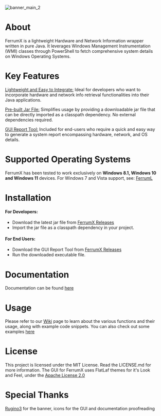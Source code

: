 ![banner_main_2](https://github.com/Egg-03/FerrumX/assets/111327101/9aee9cdf-5213-401b-814d-a9738ee1a24c)

# About
FerrumX is a lightweight Hardware and Network Information wrapper written in pure Java. It leverages Windows Management Instrumentation (WMI) classes through PowerShell to fetch comprehensive system details on Windows Operating Systems.

# Key Features
<ins>Lightweight and Easy to Integrate:</ins> Ideal for developers who want to incorporate hardware and network info retrieval functionalities into their Java applications.

<ins>Pre-built Jar File:</ins> Simplifies usage by providing a downloadable jar file that can be directly imported as a classpath dependency. No external dependencies required.

<ins>GUI Report Tool:</ins> Included for end-users who require a quick and easy way to generate a system report encompassing hardware, network, and OS details.

# Supported Operating Systems
FerrumX has been tested to work exclusively on <strong>Windows 8.1, Windows 10 and Windows 11</strong> devices.
For Windows 7 and Vista support, see: [FerrumL](https://github.com/Egg-03/FerrumL)

# Installation
<h4>For Developers:</h4>

- Download the latest jar file from [FerrumX Releases](https://github.com/Egg-03/FerrumX/releases)
- Import the jar file as a classpath dependency in your project.

<h4>For End Users:</h4>

- Download the GUI Report Tool from [FerrumX Releases](https://github.com/Egg-03/FerrumX/releases)
- Run the downloaded executable file.

# Documentation
Documentation can be found [here](https://egg-03.github.io/FerrumX-Documentation/)

# Usage
Please refer to our [Wiki](https://github.com/Egg-03/FerrumX/wiki) page to learn about the various functions and their usage, along with example code snippets.
You can also check out some examples [here](https://github.com/Egg-03/FerrumX/tree/be360eeb6bbf1ca6e992d5d8fbb1e2109bfa6514/src/com/ferrumx/tests)

# License
This project is licensed under the MIT License. Read the LICENSE.md for more information.
The GUI for FerrumX uses FlatLaf themes for it's Look and Feel, under the [Apache License 2.0](https://github.com/JFormDesigner/FlatLaf/blob/main/LICENSE)

# Special Thanks
[Rugino3](https://github.com/Soumil-Biswas) for the banner, icons for the GUI and documentation proofreading
